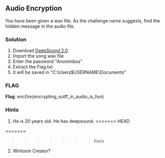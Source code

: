 ## Audio Encryption
You have been given a wav file. As the challenge name suggests,
find the hidden message in the audio file.

### Solution
1.  Download [DeepSound 2.0 ](http://jpinsoft.net/deepsound/download.aspx)
2.  Import the song.wav file
3.  Enter the password "Anonimbus"
4.  Extract the Flag.txt
5.  It will be saved in "C:\Users\$USERNAME\Documents"

### FLAG
**Flag**: enc0re{encrypting_sutff_in_audio_is_fun}

### Hints

1.  He is 20 years old. He has deepsound.
<<<<<<< HEAD

=======
>>>>>>> fixes
2.  Wintoxin Creator?
